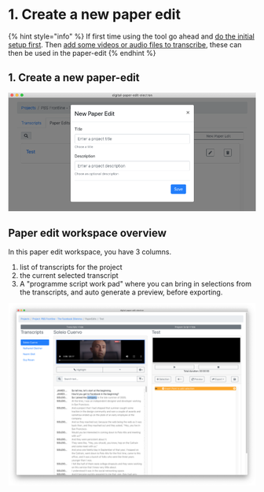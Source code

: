 # 1. Create a new paper edit

{% hint style="info" %}
If first time using the tool go ahead and [do the initial setup first](../setup.md). Then [add some videos or audio files to transcribe](../transcriptions/create-a-new-transcription.md), these can then be used in the paper-edit
{% endhint %}

## 1. Create a new paper-edit <a id="adding-a-videoaudio"></a>

![Create a new paper-edit](../.gitbook/assets/screen-shot-2020-02-05-at-5.38.57-pm.png)

## Paper edit workspace overview

In this paper edit workspace, you have 3 columns.

1. list of transcripts for the project
2. the current selected transcript
3. A "programme script work pad" where you can bring in selections from the transcripts, and auto generate a preview, before exporting.

![Paper edit workspace](../.gitbook/assets/screen-shot-2020-02-05-at-5.41.11-pm.png)



